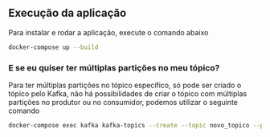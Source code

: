 ## Execução da aplicação
Para instalar e rodar a aplicação, execute o comando abaixo
``` bash
docker-compose up --build
```

### E se eu quiser ter múltiplas partições no meu tópico?
Para ter múltiplas partições no tópico específico, só pode ser criado o tópico pelo Kafka, não há possibilidades de criar o tópico com múltiplas partições no produtor ou no consumidor, podemos utilizar o seguinte comando
```bash
docker-compose exec kafka kafka-topics --create --topic novo_topico --partitions 3 --bootstrap-server kafka:9092
```